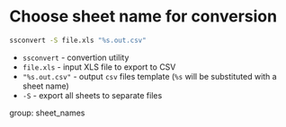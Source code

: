 # Choose sheet name for conversion

```bash
ssconvert -S file.xls "%s.out.csv"
```

- `ssconvert` - convertion utility
- `file.xls` - input XLS file to export to CSV
- `"%s.out.csv"` - output `csv` files template (`%s` will be substituted with a sheet name)
- `-S` - export all sheets to separate files

group: sheet_names


